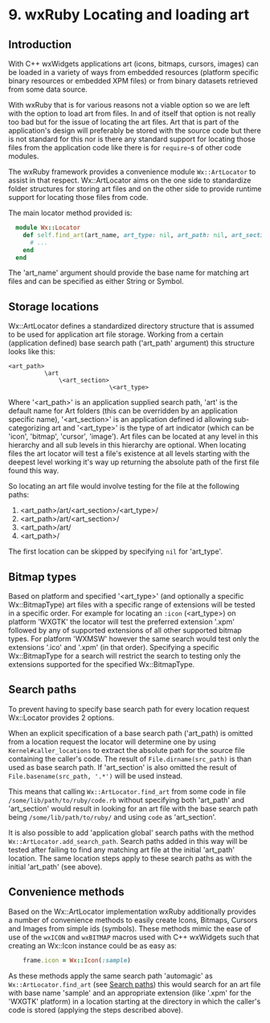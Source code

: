 <!--
# @markup markdown
# @title 10. wxRuby Locating and loading art
-->

# 9. wxRuby Locating and loading art

## Introduction

With C++ wxWidgets applications art (icons, bitmaps, cursors, images) can be loaded in a variety 
of ways from embedded resources (platform specific binary resources or embedded XPM files) or from
binary datasets retrieved from some data source.  

With wxRuby that is for various reasons not a viable option so we are left with the option to
load art from files. In and of itself that option is not really too bad but for the issue of locating 
the art files.
Art that is part of the application's design will preferably be stored with the source code but there
is not standard for this nor is there any standard support for locating those files from the application
code like there is for `require`-s of other code modules.

The wxRuby framework provides a convenience module `Wx::ArtLocator` to assist in that respect.
Wx::ArtLocator aims on the one side to standardize folder structures for storing art files and on the
other side to provide runtime support for locating those files from code.

The main locator method provided is:

```ruby
  module Wx::Locator
    def self.find_art(art_name, art_type: nil, art_path: nil, art_section: nil, bmp_type: nil)
      # ...
    end
  end
```

The 'art_name' argument should provide the base name for matching art files and can be specified as either
String or Symbol.

## Storage locations

Wx::ArtLocator defines a standardized directory structure that is assumed to be used for application art
file storage.
Working from a certain (application defined) base search path ('art_path' argument) this structure looks like this:

    <art_path>
              \art
                  \<art_section>
                                \<art_type>

Where '<art_path>' is an application supplied search path, 'art' is the default name for Art folders (this can be overridden by an application specific name),
'<art_section>' is an application defined id allowing sub-categorizing art and '<art_type>' is the type of art indicator 
(which can be 'icon', 'bitmap', 'cursor', 'image').
Art files can be located at any level in this hierarchy and all sub levels in this hierarchy are optional. 
When locating files the art locator will test a file's existence at all levels starting with the
deepest level working it's way up returning the absolute path of the first file found this way.

So locating an art file would involve testing for the file at the following paths:
1. \<art_path>/art/<art_section>/<art_type>/
2. \<art_path>/art/<art_section>/
3. \<art_path>/art/
4. \<art_path>/

The first location can be skipped by specifying `nil` for 'art_type'.

## Bitmap types

Based on platform and specified '<art_type>' (and optionally a specific Wx::BitmapType) art files with a specific
range of extensions will be tested in a specific order.
For example for locating an `:icon` (<art_type>) on platform 'WXGTK' the locator will test the preferred extension
'.xpm' followed by any of supported extensions of all other supported bitmap types.
For platform 'WXMSW' however the same search would test only the extensions '.ico' and '.xpm' (in that
order).
Specifying a specific Wx::BitmapType for a search will restrict the search to testing only the extensions supported
for the specified Wx::BitmapType.

## Search paths

To prevent having to specify base search path for every location request Wx::Locator provides 2 options.

When an explicit specification of a base search path ('art_path) is omitted from a location request the locator
will determine one by using `Kernel#caller_locations` to extract the absolute path for the source file containing
the caller's code. The result of `File.dirname(src_path)` is than used as base search path.
If 'art_section' is also omitted the result of `File.basename(src_path, '.*')` will be used instead.

This means that calling `Wx::ArtLocator.find_art` from some code in file `/some/lib/path/to/ruby/code.rb` without 
specifying both 'art_path' and 'art_section' would result in looking for an art file with the base search path
being `/some/lib/path/to/ruby/` and using `code` as 'art_section'.

It is also possible to add 'application global' search paths with the method `Wx::ArtLocator.add_search_path`.
Search paths added in this way will be tested after failing to find any matching art file at the initial 'art_path'
location. The same location steps apply to these search paths as with the initial 'art_path' (see above).

## Convenience methods

Based on the Wx::ArtLocator implementation wxRuby additionally provides a number of convenience methods to
easily create Icons, Bitmaps, Cursors and Images from simple ids (symbols).
These methods mimic the ease of use of the `wxICON` and `wxBITMAP` macros used with C++ wxWidgets such that
creating an Wx::Icon instance could be as easy as:

```ruby
    frame.icon = Wx::Icon(:sample)
```

As these methods apply the same search path 'automagic' as `Wx::ArtLocator.find_art` (see [Search paths](#Search-paths))
this would search for an art file with base name 'sample' and an appropriate extension (like '.xpm' for the 'WXGTK' platform)
in a location starting at the directory in which the caller's code is stored (applying the steps described above).
